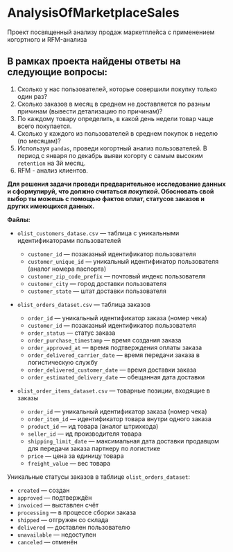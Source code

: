 # AnalysisOfMarketplaceSales
Проект посвященный анализу продаж маркетплейса с применением когортного и RFM-анализа


## В рамках проекта найдены ответы на следующие вопросы: 


1. Сколько у нас пользователей, которые совершили покупку только один раз?
2. Сколько заказов в месяц в среднем не доставляется по разным причинам (вывести детализацию по причинам)?
3. По каждому товару определить, в какой день недели товар чаще всего покупается.
4. Сколько у каждого из пользователей в среднем покупок в неделю (по месяцам)?
5. Используя `pandas`, проведи когортный анализ пользователей. В период с января по декабрь выяви когорту с самым высоким `retention` на 3й месяц.
6. RFM - анализ клиентов.

**Для решения задачи проведи предварительное исследование данных и сформулируй, что должно считаться *покупкой*. Обосновать свой выбор ты можешь с помощью фактов оплат, статусов заказов и других имеющихся данных.**

**Файлы:**

- `olist_customers_datase.csv` — таблица с уникальными идентификаторами пользователей
  - `customer_id` — позаказный идентификатор пользователя
  - `customer_unique_id` —  уникальный идентификатор пользователя  (аналог номера паспорта)
  - `customer_zip_code_prefix` —  почтовый индекс пользователя
  - `customer_city` —  город доставки пользователя
  - `customer_state` —  штат доставки пользователя


- `olist_orders_dataset.csv` —  таблица заказов
  - `order_id` —  уникальный идентификатор заказа (номер чека)
  - `customer_id` —  позаказный идентификатор пользователя
  - `order_status` —  статус заказа
  - `order_purchase_timestamp` —  время создания заказа
  - `order_approved_at` —  время подтверждения оплаты заказа
  - `order_delivered_carrier_date` —  время передачи заказа в логистическую службу
  - `order_delivered_customer_date` —  время доставки заказа
  - `order_estimated_delivery_date` —  обещанная дата доставки


- `olist_order_items_dataset.csv` —  товарные позиции, входящие в заказы
  - `order_id` —  уникальный идентификатор заказа (номер чека)
  - `order_item_id` —  идентификатор товара внутри одного заказа
  - `product_id` —  ид товара (аналог штрихкода)
  - `seller_id` — ид производителя товара
  - `shipping_limit_date` —  максимальная дата доставки продавцом для передачи заказа партнеру по логистике
  - `price` —  цена за единицу товара
  - `freight_value` —  вес товара

Уникальные статусы заказов в таблице `olist_orders_dataset`:
- `created` —  создан
- `approved` —  подтверждён
- `invoiced` —  выставлен счёт
- `processing` —  в процессе сборки заказа
- `shipped` —  отгружен со склада
- `delivered` —  доставлен пользователю
- `unavailable` —  недоступен
- `canceled` —  отменён
